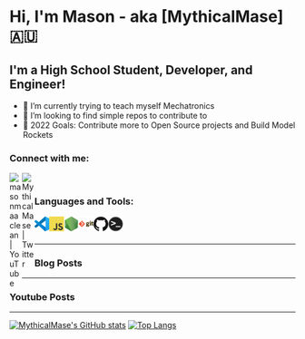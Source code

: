 # Hi, I'm Mason - aka [MythicalMase] :australia:

## I'm a High School Student, Developer, and Engineer!

- 🌱 I’m currently trying to teach myself Mechatronics
- 👯 I’m looking to find simple repos to contribute to
- 🥅 2022 Goals: Contribute more to Open Source projects and Build Model Rockets

### Connect with me:

[<img align="left" alt="masonmaaclean | YouTube" width="22px" src="https://cdn.jsdelivr.net/npm/simple-icons@v3/icons/youtube.svg" />][youtube]
[<img align="left" alt="MythicalMase | Twitter" width="22px" src="https://cdn.jsdelivr.net/npm/simple-icons@v3/icons/twitter.svg" />][twitter]

<br />

### Languages and Tools:

[<img align="left" alt="Visual Studio Code" width="26px" src="https://raw.githubusercontent.com/github/explore/80688e429a7d4ef2fca1e82350fe8e3517d3494d/topics/visual-studio-code/visual-studio-code.png" />][vscode]
[<img align="left" alt="JavaScript" width="26px" src="https://raw.githubusercontent.com/github/explore/80688e429a7d4ef2fca1e82350fe8e3517d3494d/topics/javascript/javascript.png" />][javascript]
[<img align="left" alt="Node.js" width="26px" src="https://raw.githubusercontent.com/github/explore/80688e429a7d4ef2fca1e82350fe8e3517d3494d/topics/nodejs/nodejs.png" />][nodejs]
[<img align="left" alt="Git" width="26px" src="https://raw.githubusercontent.com/github/explore/80688e429a7d4ef2fca1e82350fe8e3517d3494d/topics/git/git.png" />][git]
[<img align="left" alt="GitHub" width="26px" src="https://raw.githubusercontent.com/github/explore/78df643247d429f6cc873026c0622819ad797942/topics/github/github.png" />][github]
[<img align="left" alt="Terminal" width="26px" src="https://raw.githubusercontent.com/github/explore/80688e429a7d4ef2fca1e82350fe8e3517d3494d/topics/terminal/terminal.png" />][terminal]

<br />
<br />

---

### Blog Posts
<!-- BLOG-POST-LIST:START -->
<!-- BLOG-POST-LIST:END -->

---

### Youtube Posts
<!-- YOUTUBE:START -->
<!-- YOUTUBE:END -->

---

[![MythicalMase's GitHub stats](https://github-readme-stats.vercel.app/api?username=MythicalMase)](https://github.com/anuraghazra/github-readme-stats)
[![Top Langs](https://github-readme-stats.vercel.app/api/top-langs/?username=MythicalMase)](https://github.com/anuraghazra/github-readme-stats)

[twitter]: https://twitter.com/MaseMythical
[youtube]: https://youtube.com/channel/UCcVICAqd_K6rt8WyLg0HADA
[vscode]: https://code.visualstudio.com/
[javascript]: https://www.javascript.com/
[nodejs]: https://nodejs.org/en/
[git]: https://git-scm.com/
[github]: https://github.com/
[terminal]: https://en.wikipedia.org/wiki/Computer_terminal